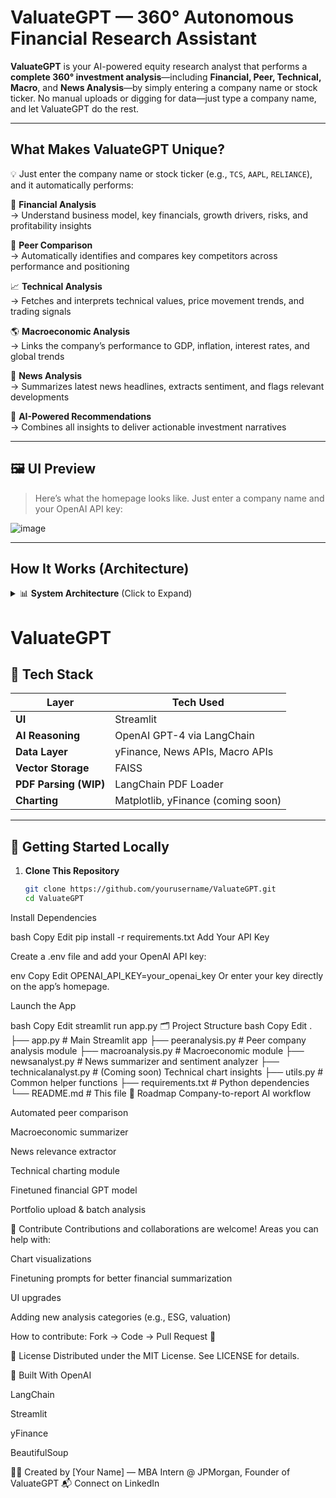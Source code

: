 # ValuateGPT — 360° Autonomous Financial Research Assistant

**ValuateGPT** is your AI-powered equity research analyst that performs a **complete 360° investment analysis**—including **Financial, Peer, Technical, Macro**, and **News Analysis**—by simply entering a company name or stock ticker. No manual uploads or digging for data—just type a company name, and let ValuateGPT do the rest.

---

## What Makes ValuateGPT Unique?

💡 Just enter the company name or stock ticker (e.g., `TCS`, `AAPL`, `RELIANCE`), and it automatically performs:

🔢 **Financial Analysis**  
→ Understand business model, key financials, growth drivers, risks, and profitability insights

🤝 **Peer Comparison**  
→ Automatically identifies and compares key competitors across performance and positioning

📈 **Technical Analysis**  
→ Fetches and interprets technical values, price movement trends, and trading signals

🌎 **Macroeconomic Analysis**  
→ Links the company’s performance to GDP, inflation, interest rates, and global trends

📰 **News Analysis**  
→ Summarizes latest news headlines, extracts sentiment, and flags relevant developments

🧠 **AI-Powered Recommendations**  
→ Combines all insights to deliver actionable investment narratives

---

## 🖼️ UI Preview

> Here’s what the homepage looks like. Just enter a company name and your OpenAI API key:

![image](https://github.com/user-attachments/assets/ea86071c-cd21-471b-8f3b-bf5d6240fd4c)

---

## How It Works (Architecture)
<details> <summary>📊 <strong>System Architecture</strong> (Click to Expand)</summary>
    
```mermaid
graph TD
    A[User Input: Company Name] --> B[LangChain + Prompt Chains]
    B --> C[Data Fetching]
    C --> D1[Financial Data]
    C --> D2[Peer Info]
    C --> D3[Macroeconomic Data]
    C --> D4[News Scraping + Sentiment]
    C --> D5[Chart + Technical Trends]
    D1 --> E[Chunked & Embedded into Vector DB]
    D2 --> E
    D3 --> E
    D4 --> E
    D5 --> E
    E --> F[OpenAI GPT Reasoning Engine]
    F --> G[Final AI-Generated Investment Report]
    G --> H[Displayed via Streamlit UI]
```
</details>

# ValuateGPT

## 🧱 Tech Stack

| Layer          | Tech Used                         |
|----------------|----------------------------------|
| **UI**         | Streamlit                        |
| **AI Reasoning** | OpenAI GPT-4 via LangChain      |
| **Data Layer** | yFinance, News APIs, Macro APIs  |
| **Vector Storage** | FAISS                          |
| **PDF Parsing (WIP)** | LangChain PDF Loader           |
| **Charting**   | Matplotlib, yFinance (coming soon) |

---

## 🚀 Getting Started Locally

1. **Clone This Repository**

   ```bash
   git clone https://github.com/yourusername/ValuateGPT.git
   cd ValuateGPT
Install Dependencies

bash
Copy
Edit
pip install -r requirements.txt
Add Your API Key

Create a .env file and add your OpenAI API key:

env
Copy
Edit
OPENAI_API_KEY=your_openai_key
Or enter your key directly on the app’s homepage.

Launch the App

bash
Copy
Edit
streamlit run app.py
🗂️ Project Structure
bash
Copy
Edit
.
├── app.py                   # Main Streamlit app
├── peeranalysis.py          # Peer company analysis module
├── macroanalysis.py         # Macroeconomic module
├── newsanalyst.py           # News summarizer and sentiment analyzer
├── technicalanalyst.py      # (Coming soon) Technical chart insights
├── utils.py                 # Common helper functions
├── requirements.txt         # Python dependencies
└── README.md                # This file
📍 Roadmap
Company-to-report AI workflow

Automated peer comparison

Macroeconomic summarizer

News relevance extractor

Technical charting module

Finetuned financial GPT model

Portfolio upload & batch analysis

🤝 Contribute
Contributions and collaborations are welcome! Areas you can help with:

Chart visualizations

Finetuning prompts for better financial summarization

UI upgrades

Adding new analysis categories (e.g., ESG, valuation)

How to contribute: Fork → Code → Pull Request 🚀

📄 License
Distributed under the MIT License. See LICENSE for details.

🙌 Built With
OpenAI

LangChain

Streamlit

yFinance

BeautifulSoup

👨‍💻 Created by
[Your Name] — MBA Intern @ JPMorgan, Founder of ValuateGPT
📬 Connect on LinkedIn
